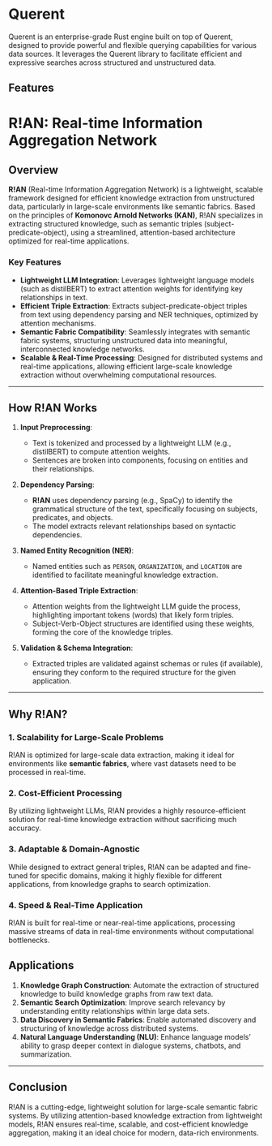 # Querent

Querent is an enterprise-grade Rust engine built on top of Querent, designed to provide powerful and flexible querying capabilities for various data sources. It leverages the Querent library to facilitate efficient and expressive searches across structured and unstructured data.

## Features

# R!AN: Real-time Information Aggregation Network

## Overview

**R!AN** (Real-time Information Aggregation Network) is a lightweight, scalable framework designed for efficient knowledge extraction from unstructured data, particularly in large-scale environments like semantic fabrics. Based on the principles of **Komonovc Arnold Networks (KAN)**, R!AN specializes in extracting structured knowledge, such as semantic triples (subject-predicate-object), using a streamlined, attention-based architecture optimized for real-time applications.

### Key Features

- **Lightweight LLM Integration**: Leverages lightweight language models (such as distilBERT) to extract attention weights for identifying key relationships in text.
- **Efficient Triple Extraction**: Extracts subject-predicate-object triples from text using dependency parsing and NER techniques, optimized by attention mechanisms.
- **Semantic Fabric Compatibility**: Seamlessly integrates with semantic fabric systems, structuring unstructured data into meaningful, interconnected knowledge networks.
- **Scalable & Real-Time Processing**: Designed for distributed systems and real-time applications, allowing efficient large-scale knowledge extraction without overwhelming computational resources.

---

## How R!AN Works

1. **Input Preprocessing**:
   - Text is tokenized and processed by a lightweight LLM (e.g., distilBERT) to compute attention weights.
   - Sentences are broken into components, focusing on entities and their relationships.

2. **Dependency Parsing**:
   - **R!AN** uses dependency parsing (e.g., SpaCy) to identify the grammatical structure of the text, specifically focusing on subjects, predicates, and objects.
   - The model extracts relevant relationships based on syntactic dependencies.

3. **Named Entity Recognition (NER)**:
   - Named entities such as `PERSON`, `ORGANIZATION`, and `LOCATION` are identified to facilitate meaningful knowledge extraction.

4. **Attention-Based Triple Extraction**:
   - Attention weights from the lightweight LLM guide the process, highlighting important tokens (words) that likely form triples.
   - Subject-Verb-Object structures are identified using these weights, forming the core of the knowledge triples.

5. **Validation & Schema Integration**:
   - Extracted triples are validated against schemas or rules (if available), ensuring they conform to the required structure for the given application.

---

## Why R!AN?

### 1. **Scalability for Large-Scale Problems**

   R!AN is optimized for large-scale data extraction, making it ideal for environments like **semantic fabrics**, where vast datasets need to be processed in real-time.

### 2. **Cost-Efficient Processing**

   By utilizing lightweight LLMs, R!AN provides a highly resource-efficient solution for real-time knowledge extraction without sacrificing much accuracy.

### 3. **Adaptable & Domain-Agnostic**

   While designed to extract general triples, R!AN can be adapted and fine-tuned for specific domains, making it highly flexible for different applications, from knowledge graphs to search optimization.

### 4. **Speed & Real-Time Application**

   R!AN is built for real-time or near-real-time applications, processing massive streams of data in real-time environments without computational bottlenecks.

## Applications

1. **Knowledge Graph Construction**: Automate the extraction of structured knowledge to build knowledge graphs from raw text data.
2. **Semantic Search Optimization**: Improve search relevancy by understanding entity relationships within large data sets.
3. **Data Discovery in Semantic Fabrics**: Enable automated discovery and structuring of knowledge across distributed systems.
4. **Natural Language Understanding (NLU)**: Enhance language models’ ability to grasp deeper context in dialogue systems, chatbots, and summarization.

---

## Conclusion

R!AN is a cutting-edge, lightweight solution for large-scale semantic fabric systems. By utilizing attention-based knowledge extraction from lightweight models, R!AN ensures real-time, scalable, and cost-efficient knowledge aggregation, making it an ideal choice for modern, data-rich environments.
